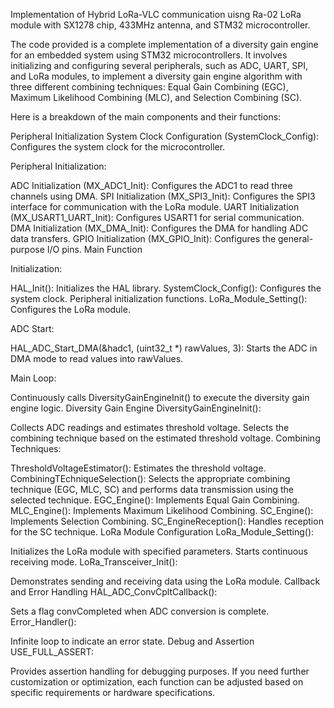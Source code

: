 Implementation of Hybrid LoRa-VLC communication uisng Ra-02 LoRa module with SX1278 chip, 433MHz antenna, and  STM32 microcontroller.

The code provided is a complete implementation of a diversity gain engine for an embedded system using STM32 microcontrollers. It involves initializing and configuring several peripherals, such as ADC, UART, SPI, and LoRa modules, to implement a diversity gain engine algorithm with three different combining techniques: Equal Gain Combining (EGC), Maximum Likelihood Combining (MLC), and Selection Combining (SC).

Here is a breakdown of the main components and their functions:

Peripheral Initialization
System Clock Configuration (SystemClock_Config):
Configures the system clock for the microcontroller.

Peripheral Initialization:

ADC Initialization (MX_ADC1_Init): Configures the ADC1 to read three channels using DMA.
SPI Initialization (MX_SPI3_Init): Configures the SPI3 interface for communication with the LoRa module.
UART Initialization (MX_USART1_UART_Init): Configures USART1 for serial communication.
DMA Initialization (MX_DMA_Init): Configures the DMA for handling ADC data transfers.
GPIO Initialization (MX_GPIO_Init): Configures the general-purpose I/O pins.
Main Function

Initialization:

HAL_Init(): Initializes the HAL library.
SystemClock_Config(): Configures the system clock.
Peripheral initialization functions.
LoRa_Module_Setting(): Configures the LoRa module.

ADC Start:

HAL_ADC_Start_DMA(&hadc1, (uint32_t *) rawValues, 3): Starts the ADC in DMA mode to read values into rawValues.

Main Loop:

Continuously calls DiversityGainEngineInit() to execute the diversity gain engine logic.
Diversity Gain Engine
DiversityGainEngineInit():

Collects ADC readings and estimates threshold voltage.
Selects the combining technique based on the estimated threshold voltage.
Combining Techniques:

ThresholdVoltageEstimator(): Estimates the threshold voltage.
CombiningTEchniqueSelection(): Selects the appropriate combining technique (EGC, MLC, SC) and performs data transmission using the selected technique.
EGC_Engine(): Implements Equal Gain Combining.
MLC_Engine(): Implements Maximum Likelihood Combining.
SC_Engine(): Implements Selection Combining.
SC_EngineReception(): Handles reception for the SC technique.
LoRa Module Configuration
LoRa_Module_Setting():

Initializes the LoRa module with specified parameters.
Starts continuous receiving mode.
LoRa_Transceiver_Init():

Demonstrates sending and receiving data using the LoRa module.
Callback and Error Handling
HAL_ADC_ConvCpltCallback():

Sets a flag convCompleted when ADC conversion is complete.
Error_Handler():

Infinite loop to indicate an error state.
Debug and Assertion
USE_FULL_ASSERT:

Provides assertion handling for debugging purposes.
If you need further customization or optimization, each function can be adjusted based on specific requirements or hardware specifications.
